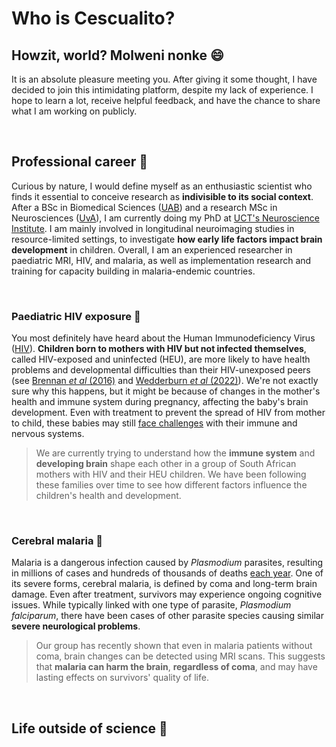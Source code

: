 # Who is Cescualito?

## Howzit, world? Molweni nonke 😄

It is an absolute pleasure meeting you. After giving it some thought, I have decided to join this intimidating platform, despite my lack of experience. I hope to learn a lot, receive helpful feedback, and have the chance to share what I am working on publicly. 

<br>

## Professional career 🧠

Curious by nature, I would define myself as an enthusiastic scientist who finds it essential to conceive research as **indivisible to its social context**. After a BSc in Biomedical Sciences ([UAB](https://www.uab.cat/)) and a research MSc in Neurosciences ([UvA](https://www.uva.nl/)), I am currently doing my PhD at [UCT's Neuroscience Institute](https://neuroscience.uct.ac.za/). I am mainly involved in longitudinal neuroimaging studies in resource-limited settings, to investigate **how early life factors impact brain development** in children. Overall, I am an experienced researcher in paediatric MRI, HIV, and malaria, as well as implementation research and training for capacity building in malaria-endemic countries.

<br>

### Paediatric HIV exposure 👶

You most definitely have heard about the Human Immunodeficiency Virus ([HIV](https://www.unaids.org/en/resources/fact-sheet)). **Children born to mothers with HIV but not infected themselves**, called HIV-exposed and uninfected (HEU), are more likely to have health problems and developmental difficulties than their HIV-unexposed peers (see [Brennan *et al* (2016)](https://journals.lww.com/aidsonline/fulltext/2016/09240/a_meta_analysis_assessing_all_cause_mortality_in.12.aspx) and [Wedderburn *et al* (2022)](https://www.thelancet.com/journals/lanchi/article/PIIS2352-4642(22)00071-2/fulltext#%20)). We're not exactly sure why this happens, but it might be because of changes in the mother's health and immune system during pregnancy, affecting the baby's brain development. Even with treatment to prevent the spread of HIV from mother to child, these babies may still [face challenges](https://link.springer.com/article/10.1007/s11904-019-00459-0) with their immune and nervous systems.

> We are currently trying to understand how the **immune system** and **developing brain** shape each other in a group of South African mothers with HIV and their HEU children. We have been following these families over time to see how different factors influence the children's health and development.

<br>

### Cerebral malaria 🦟

Malaria is a dangerous infection caused by *Plasmodium* parasites, resulting in millions of cases and hundreds of thousands of deaths [each year](https://www.who.int/news-room/fact-sheets/detail/malaria). One of its severe forms, cerebral malaria, is defined by coma and long-term brain damage. Even after treatment, survivors may experience ongoing cognitive issues. While typically linked with one type of parasite, *Plasmodium falciparum*, there have been cases of other parasite species causing similar **severe neurological problems**.

> Our group has recently shown that even in malaria patients without coma, brain changes can be detected using MRI scans. This suggests that **malaria can harm the brain**, **regardless of coma**, and may have lasting effects on survivors' quality of life.

<br>

## Life outside of science 🐋
